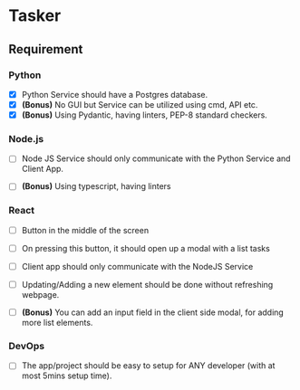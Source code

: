 # Tasker

## Requirement

### Python
- [x] Python Service should have a Postgres database.
- [x] **(Bonus)** No GUI but Service can be utilized using cmd, API etc.
- [x] **(Bonus)** Using Pydantic, having linters, PEP-8 standard checkers.

### Node.js
- [ ] Node JS Service should only communicate with the Python Service and Client App.
- [ ] **(Bonus)** Using typescript, having linters


### React
- [ ] Button in the middle of the screen
- [ ] On pressing this button, it should open up a modal with a list tasks
- [ ] Client app should only communicate with the NodeJS Service
- [ ] Updating/Adding a new element should be done without refreshing webpage.
- [ ] **(Bonus)** You can add an input field in the client side modal, for adding more list elements.


### DevOps
- [ ] The app/project should be easy to setup for ANY developer (with at most 5mins setup time).
